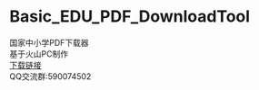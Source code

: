 # Basic_EDU_PDF_DownloadTool
国家中小学PDF下载器<br>
基于火山PC制作<br>
<a href="https://github.com/2540709491/Basic_EDU_PDF_DownloadTool/releases/tag/Windows">下载链接</a><br>
QQ交流群:590074502
